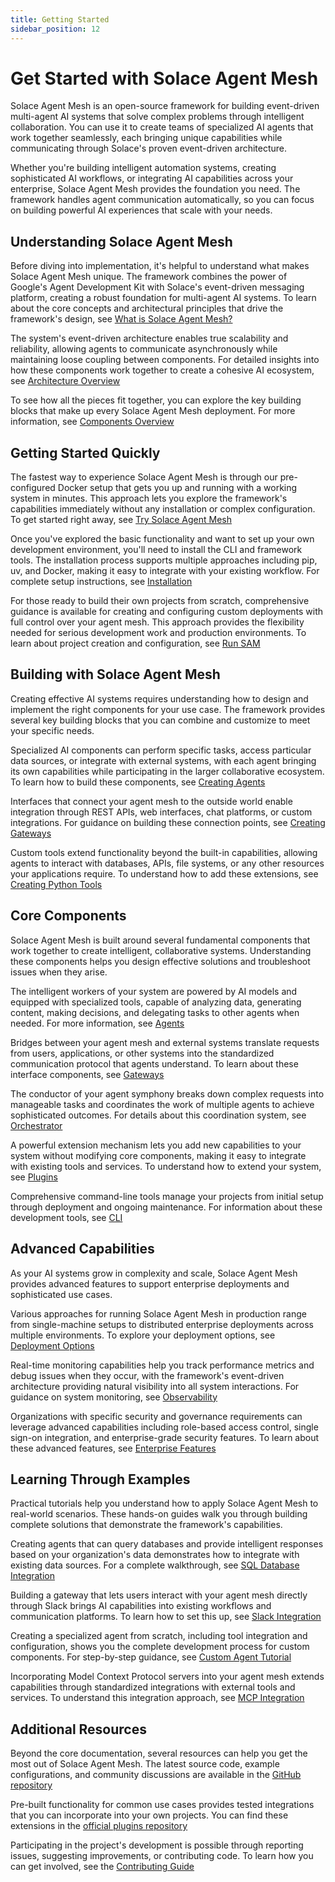 ```yaml
---
title: Getting Started
sidebar_position: 12
---
```


# Get Started with Solace Agent Mesh

Solace Agent Mesh is an open-source framework for building event-driven multi-agent AI systems that solve complex problems through intelligent collaboration. You can use it to create teams of specialized AI agents that work together seamlessly, each bringing unique capabilities while communicating through Solace's proven event-driven architecture.

Whether you're building intelligent automation systems, creating sophisticated AI workflows, or integrating AI capabilities across your enterprise, Solace Agent Mesh provides the foundation you need. The framework handles agent communication automatically, so you can focus on building powerful AI experiences that scale with your needs.

## Understanding Solace Agent Mesh

Before diving into implementation, it's helpful to understand what makes Solace Agent Mesh unique. The framework combines the power of Google's Agent Development Kit with Solace's event-driven messaging platform, creating a robust foundation for multi-agent AI systems. To learn about the core concepts and architectural principles that drive the framework's design, see [What is Solace Agent Mesh?](./what-is-sam.md)

The system's event-driven architecture enables true scalability and reliability, allowing agents to communicate asynchronously while maintaining loose coupling between components. For detailed insights into how these components work together to create a cohesive AI ecosystem, see [Architecture Overview](./architecture.md)

To see how all the pieces fit together, you can explore the key building blocks that make up every Solace Agent Mesh deployment. For more information, see [Components Overview](../components/components.md)

## Getting Started Quickly

The fastest way to experience Solace Agent Mesh is through our pre-configured Docker setup that gets you up and running with a working system in minutes. This approach lets you explore the framework's capabilities immediately without any installation or complex configuration. To get started right away, see [Try Solace Agent Mesh](./try-sam.md)

Once you've explored the basic functionality and want to set up your own development environment, you'll need to install the CLI and framework tools. The installation process supports multiple approaches including pip, uv, and Docker, making it easy to integrate with your existing workflow. For complete setup instructions, see [Installation](../installing-and-configuring/installation.md)

For those ready to build their own projects from scratch, comprehensive guidance is available for creating and configuring custom deployments with full control over your agent mesh. This approach provides the flexibility needed for serious development work and production environments. To learn about project creation and configuration, see [Run SAM](../installing-and-configuring/run-sam.md)

## Building with Solace Agent Mesh

Creating effective AI systems requires understanding how to design and implement the right components for your use case. The framework provides several key building blocks that you can combine and customize to meet your specific needs.

Specialized AI components can perform specific tasks, access particular data sources, or integrate with external systems, with each agent bringing its own capabilities while participating in the larger collaborative ecosystem. To learn how to build these components, see [Creating Agents](../developing/create-agents.md)

Interfaces that connect your agent mesh to the outside world enable integration through REST APIs, web interfaces, chat platforms, or custom integrations. For guidance on building these connection points, see [Creating Gateways](../developing/create-gateways.md)

Custom tools extend functionality beyond the built-in capabilities, allowing agents to interact with databases, APIs, file systems, or any other resources your applications require. To understand how to add these extensions, see [Creating Python Tools](../developing/creating-python-tools.md)

## Core Components

Solace Agent Mesh is built around several fundamental components that work together to create intelligent, collaborative systems. Understanding these components helps you design effective solutions and troubleshoot issues when they arise.

The intelligent workers of your system are powered by AI models and equipped with specialized tools, capable of analyzing data, generating content, making decisions, and delegating tasks to other agents when needed. For more information, see [Agents](../components/agents.md)

Bridges between your agent mesh and external systems translate requests from users, applications, or other systems into the standardized communication protocol that agents understand. To learn about these interface components, see [Gateways](../components/gateways.md)

The conductor of your agent symphony breaks down complex requests into manageable tasks and coordinates the work of multiple agents to achieve sophisticated outcomes. For details about this coordination system, see [Orchestrator](../components/orchestrator.md)

A powerful extension mechanism lets you add new capabilities to your system without modifying core components, making it easy to integrate with existing tools and services. To understand how to extend your system, see [Plugins](../components/plugins.md)

Comprehensive command-line tools manage your projects from initial setup through deployment and ongoing maintenance. For information about these development tools, see [CLI](../components/cli.md)

## Advanced Capabilities

As your AI systems grow in complexity and scale, Solace Agent Mesh provides advanced features to support enterprise deployments and sophisticated use cases.

Various approaches for running Solace Agent Mesh in production range from single-machine setups to distributed enterprise deployments across multiple environments. To explore your deployment options, see [Deployment Options](../deploying/deployment-options.md)

Real-time monitoring capabilities help you track performance metrics and debug issues when they occur, with the framework's event-driven architecture providing natural visibility into all system interactions. For guidance on system monitoring, see [Observability](../deploying/observability.md)

Organizations with specific security and governance requirements can leverage advanced capabilities including role-based access control, single sign-on integration, and enterprise-grade security features. To learn about these advanced features, see [Enterprise Features](../enterprise/enterprise.md)

## Learning Through Examples

Practical tutorials help you understand how to apply Solace Agent Mesh to real-world scenarios. These hands-on guides walk you through building complete solutions that demonstrate the framework's capabilities.

Creating agents that can query databases and provide intelligent responses based on your organization's data demonstrates how to integrate with existing data sources. For a complete walkthrough, see [SQL Database Integration](../developing/tutorials/sql-database.md)

Building a gateway that lets users interact with your agent mesh directly through Slack brings AI capabilities into existing workflows and communication platforms. To learn how to set this up, see [Slack Integration](../developing/tutorials/slack-integration.md)

Creating a specialized agent from scratch, including tool integration and configuration, shows you the complete development process for custom components. For step-by-step guidance, see [Custom Agent Tutorial](../developing/tutorials/custom-agent.md)

Incorporating Model Context Protocol servers into your agent mesh extends capabilities through standardized integrations with external tools and services. To understand this integration approach, see [MCP Integration](../developing/tutorials/mcp-integration.md)

## Additional Resources

Beyond the core documentation, several resources can help you get the most out of Solace Agent Mesh. The latest source code, example configurations, and community discussions are available in the [GitHub repository](https://github.com/SolaceLabs/solace-agent-mesh)

Pre-built functionality for common use cases provides tested integrations that you can incorporate into your own projects. You can find these extensions in the [official plugins repository](https://github.com/SolaceLabs/solace-agent-mesh-core-plugins)

Participating in the project's development is possible through reporting issues, suggesting improvements, or contributing code. To learn how you can get involved, see the [Contributing Guide](https://github.com/SolaceLabs/solace-agent-mesh/blob/main/CONTRIBUTING.md)